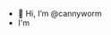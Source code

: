 - 👋 Hi, I’m @cannyworm
- I'm
<!---
cannyworm/cannyworm is a ✨ special ✨ repository because its `README.md` (this file) appears on your GitHub profile.
You can click the Preview link to take a look at your changes.
--->
